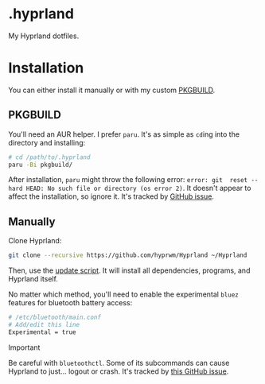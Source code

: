 # .hyprland

My Hyprland dotfiles.

# Installation

You can either install it manually or with my custom [PKGBUILD](pkgbuild/PKGBUILD).

## PKGBUILD

You'll need an AUR helper. I prefer `paru`. It's as simple as `cd`ing into the directory and installing:

```bash
# cd /path/to/.hyprland
paru -Bi pkgbuild/
```

After installation, `paru` might throw the following error: `error: git  reset --hard HEAD: No such file or directory (os error 2)`. It doesn't appear to affect the installation, so ignore it. It's tracked by [GitHub issue](https://github.com/Morganamilo/paru/issues/1234).

## Manually

Clone Hyprland:

```bash
git clone --recursive https://github.com/hyprwm/Hyprland ~/Hyprland
```

Then, use the [update script](scripts/update_hyprland.sh). It will install all dependencies, programs, and Hyprland itself.

No matter which method, you'll need to enable the experimental `bluez` features for bluetooth battery access:

```sh
# /etc/bluetooth/main.conf
# Add/edit this line
Experimental = true
```

> [!IMPORTANT]
> Be careful with `bluetoothctl`. Some of its subcommands can cause Hyprland to just... logout or crash. It's tracked by [this GitHub issue](https://github.com/bluez/bluez/issues/996).
